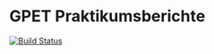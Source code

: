 # GPET Praktikumsberichte

[![Build Status](https://travis-ci.com/aul12/GPET.svg?token=m1AWLE9zQzngHFsyhs97&branch=master)](https://travis-ci.com/aul12/GPET)
